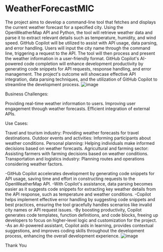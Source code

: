 # WeatherForecastMIC
The project aims to develop a command-line tool that fetches and displays the current weather forecast for a specified city. Using the OpenWeatherMap API and Python, the tool will retrieve weather data and parse it to extract relevant details such as temperature, humidity, and wind speed. GitHub Copilot will be utilized to assist with API usage, data parsing, and error handling. Users will input the city name through the command line, triggering a request to the API. The tool will then process and present the weather information in a user-friendly format. GitHub Copilot's AI-powered code completion will enhance development productivity by generating code snippets for API requests, response handling, and error management. The project's outcome will showcase effective API integration, data parsing techniques, and the utilization of GitHub Copilot to streamline the development process.
![image](https://github.com/Avi2099GIT/WeatherForecastMIC/assets/129614979/d42950b5-4702-4d55-8913-7a0414abbf49)

Business Challenges:

Providing real-time weather information to users.
Improving user engagement through weather forecasts.
Efficient integration of external APIs.




Use Cases:

Travel and tourism industry: Providing weather forecasts for travel destinations.
Outdoor events and activities: Informing participants about weather conditions.
Personal planning: Helping individuals make informed decisions based on weather forecasts.
Agricultural and farming sector: Assisting farmers with farming decisions based on weather conditions.
Transportation and logistics industry: Planning routes and operations considering weather factors.




-GitHub Copilot accelerates development by generating code snippets for API usage, saving time and effort in constructing requests to the OpenWeatherMap API.
-With Copilot's assistance, data parsing becomes easier as it suggests code snippets for extracting key weather details from the API response, such as temperature and weather conditions.
-Copilot helps implement effective error handling by suggesting code snippets and best practices, ensuring the tool gracefully handles scenarios like invalid city names or API request issues.
-By boosting productivity, Copilot generates code templates, function definitions, and code blocks, freeing up developers to focus on higher-level logic and customization for the project.
-As an AI-powered assistant, Copilot aids in learning, provides contextual suggestions, and improves coding skills throughout the development process, enhancing the overall development experience.
![image](https://github.com/Avi2099GIT/WeatherForecastMIC/assets/129614979/f2b7974d-9cfc-4ccf-8320-127c43f8e62c)


Thank You
